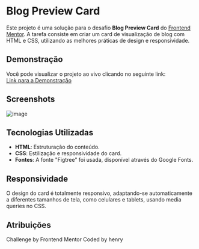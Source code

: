 # Blog Preview Card

Este projeto é uma solução para o desafio **Blog Preview Card** do [Frontend Mentor](https://www.frontendmentor.io/challenges/blog-preview-card-uxv6xxg1M). A tarefa consiste em criar um card de visualização de blog com HTML e CSS, utilizando as melhores práticas de design e responsividade.

## Demonstração

Você pode visualizar o projeto ao vivo clicando no seguinte link:  
[Link para a Demonstração](#)

## Screenshots

![image](https://github.com/user-attachments/assets/ffd8a901-6dc6-4ff9-863a-f7f3518bd504)


## Tecnologias Utilizadas

- **HTML**: Estruturação do conteúdo.
- **CSS**: Estilização e responsividade do card.
- **Fontes**: A fonte "Figtree" foi usada, disponível através do Google Fonts.


## Responsividade

O design do card é totalmente responsivo, adaptando-se automaticamente a diferentes tamanhos de tela, como celulares e tablets, usando media queries no CSS.

## Atribuições

Challenge by Frontend Mentor
Coded by henry
